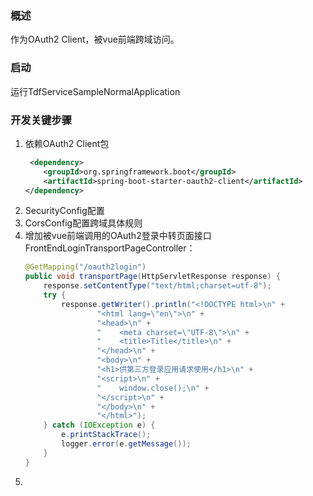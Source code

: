 ### 概述
作为OAuth2 Client，被vue前端跨域访问。

### 启动
运行TdfServiceSampleNormalApplication

### 开发关键步骤
1. 依赖OAuth2 Client包
    ```xml
     <dependency>
        <groupId>org.springframework.boot</groupId>
        <artifactId>spring-boot-starter-oauth2-client</artifactId>
    </dependency>
    ```
1. SecurityConfig配置
1. CorsConfig配置跨域具体规则
1. 增加被vue前端调用的OAuth2登录中转页面接口FrontEndLoginTransportPageController：
    ```java
    @GetMapping("/oauth2login")
    public void transportPage(HttpServletResponse response) {
        response.setContentType("text/html;charset=utf-8");
        try {
            response.getWriter().println("<!DOCTYPE html>\n" +
                    "<html lang=\"en\">\n" +
                    "<head>\n" +
                    "    <meta charset=\"UTF-8\">\n" +
                    "    <title>Title</title>\n" +
                    "</head>\n" +
                    "<body>\n" +
                    "<h1>供第三方登录应用请求使用</h1>\n" +
                    "<script>\n" +
                    "    window.close();\n" +
                    "</script>\n" +
                    "</body>\n" +
                    "</html>");
        } catch (IOException e) {
            e.printStackTrace();
            logger.error(e.getMessage());
        }
    }
    ```
1. 

